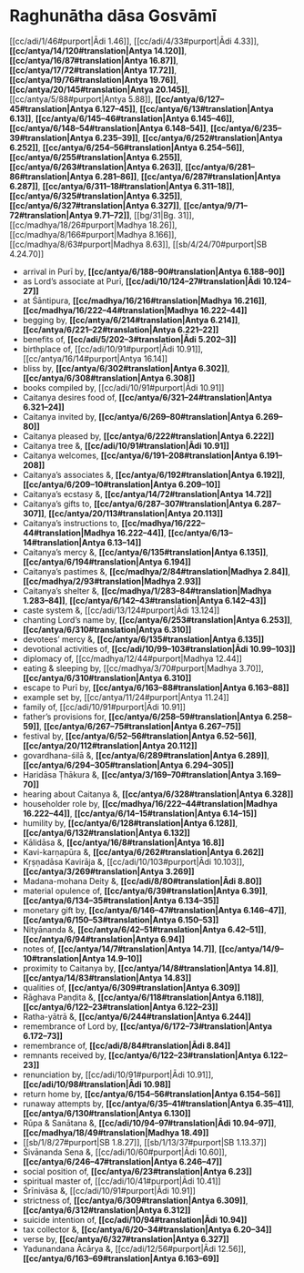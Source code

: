 # Raghunātha dāsa Gosvāmī

[[cc/adi/1/46#purport|Ādi 1.46]], [[cc/adi/4/33#purport|Ādi 4.33]], **[[cc/antya/14/120#translation|Antya 14.120]]**, **[[cc/antya/16/87#translation|Antya 16.87]]**, **[[cc/antya/17/72#translation|Antya 17.72]]**, **[[cc/antya/19/76#translation|Antya 19.76]]**, **[[cc/antya/20/145#translation|Antya 20.145]]**, [[cc/antya/5/88#purport|Antya 5.88]], **[[cc/antya/6/127–45#translation|Antya 6.127–45]]**, **[[cc/antya/6/13#translation|Antya 6.13]]**, **[[cc/antya/6/145–46#translation|Antya 6.145–46]]**, **[[cc/antya/6/148–54#translation|Antya 6.148–54]]**, **[[cc/antya/6/235–39#translation|Antya 6.235–39]]**, **[[cc/antya/6/252#translation|Antya 6.252]]**, **[[cc/antya/6/254–56#translation|Antya 6.254–56]]**, **[[cc/antya/6/255#translation|Antya 6.255]]**, **[[cc/antya/6/263#translation|Antya 6.263]]**, **[[cc/antya/6/281–86#translation|Antya 6.281–86]]**, **[[cc/antya/6/287#translation|Antya 6.287]]**, **[[cc/antya/6/311–18#translation|Antya 6.311–18]]**, **[[cc/antya/6/325#translation|Antya 6.325]]**, **[[cc/antya/6/327#translation|Antya 6.327]]**, **[[cc/antya/9/71–72#translation|Antya 9.71–72]]**, [[bg/31|Bg. 31]], [[cc/madhya/18/26#purport|Madhya 18.26]], [[cc/madhya/8/166#purport|Madhya 8.166]], [[cc/madhya/8/63#purport|Madhya 8.63]], [[sb/4/24/70#purport|SB 4.24.70]]

* arrival in Purī by, **[[cc/antya/6/188–90#translation|Antya 6.188–90]]**
* as Lord’s associate at Purī, **[[cc/adi/10/124–27#translation|Ādi 10.124–27]]**
* at Śāntipura, **[[cc/madhya/16/216#translation|Madhya 16.216]]**, **[[cc/madhya/16/222–44#translation|Madhya 16.222–44]]**
* begging by, **[[cc/antya/6/214#translation|Antya 6.214]]**, **[[cc/antya/6/221–22#translation|Antya 6.221–22]]**
* benefits of, **[[cc/adi/5/202–3#translation|Ādi 5.202–3]]**
* birthplace of, [[cc/adi/10/91#purport|Ādi 10.91]], [[cc/antya/16/14#purport|Antya 16.14]]
* bliss by, **[[cc/antya/6/302#translation|Antya 6.302]]**, **[[cc/antya/6/308#translation|Antya 6.308]]**
* books compiled by, [[cc/adi/10/91#purport|Ādi 10.91]]
* Caitanya desires food of, **[[cc/antya/6/321–24#translation|Antya 6.321–24]]**
* Caitanya invited by, **[[cc/antya/6/269–80#translation|Antya 6.269–80]]**
* Caitanya pleased by, **[[cc/antya/6/222#translation|Antya 6.222]]**
* Caitanya tree &, **[[cc/adi/10/91#translation|Ādi 10.91]]**
* Caitanya welcomes, **[[cc/antya/6/191–208#translation|Antya 6.191–208]]**
* Caitanya’s associates &, **[[cc/antya/6/192#translation|Antya 6.192]]**, **[[cc/antya/6/209–10#translation|Antya 6.209–10]]**
* Caitanya’s ecstasy &, **[[cc/antya/14/72#translation|Antya 14.72]]**
* Caitanya’s gifts to, **[[cc/antya/6/287–307#translation|Antya 6.287–307]]**, **[[cc/antya/20/113#translation|Antya 20.113]]**
* Caitanya’s instructions to, **[[cc/madhya/16/222–44#translation|Madhya 16.222–44]]**, **[[cc/antya/6/13–14#translation|Antya 6.13–14]]**
* Caitanya’s mercy &, **[[cc/antya/6/135#translation|Antya 6.135]]**, **[[cc/antya/6/194#translation|Antya 6.194]]**
* Caitanya’s pastimes &, **[[cc/madhya/2/84#translation|Madhya 2.84]]**, **[[cc/madhya/2/93#translation|Madhya 2.93]]**
* Caitanya’s shelter &, **[[cc/madhya/1/283–84#translation|Madhya 1.283–84]]**, **[[cc/antya/6/142–43#translation|Antya 6.142–43]]**
* caste system &, [[cc/adi/13/124#purport|Ādi 13.124]]
* chanting Lord’s name by, **[[cc/antya/6/253#translation|Antya 6.253]]**, **[[cc/antya/6/310#translation|Antya 6.310]]**
* devotees’ mercy &, **[[cc/antya/6/135#translation|Antya 6.135]]**
* devotional activities of, **[[cc/adi/10/99–103#translation|Ādi 10.99–103]]**
* diplomacy of, [[cc/madhya/12/44#purport|Madhya 12.44]]
* eating & sleeping by, [[cc/madhya/3/70#purport|Madhya 3.70]], **[[cc/antya/6/310#translation|Antya 6.310]]**
* escape to Purī by, **[[cc/antya/6/163–88#translation|Antya 6.163–88]]**
* example set by, [[cc/antya/11/24#purport|Antya 11.24]]
* family of, [[cc/adi/10/91#purport|Ādi 10.91]]
* father’s provisions for, **[[cc/antya/6/258–59#translation|Antya 6.258–59]]**, **[[cc/antya/6/267–75#translation|Antya 6.267–75]]**
* festival by, **[[cc/antya/6/52–56#translation|Antya 6.52–56]]**, **[[cc/antya/20/112#translation|Antya 20.112]]**
* govardhana-śilā &, **[[cc/antya/6/289#translation|Antya 6.289]]**, **[[cc/antya/6/294–305#translation|Antya 6.294–305]]**
* Haridāsa Ṭhākura &, **[[cc/antya/3/169–70#translation|Antya 3.169–70]]**
* hearing about Caitanya &, **[[cc/antya/6/328#translation|Antya 6.328]]**
* householder role by, **[[cc/madhya/16/222–44#translation|Madhya 16.222–44]]**, **[[cc/antya/6/14–15#translation|Antya 6.14–15]]**
* humility by, **[[cc/antya/6/128#translation|Antya 6.128]]**, **[[cc/antya/6/132#translation|Antya 6.132]]**
* Kālidāsa &, **[[cc/antya/16/8#translation|Antya 16.8]]**
* Kavi-karṇapūra &, **[[cc/antya/6/262#translation|Antya 6.262]]**
* Kṛṣṇadāsa Kavirāja &, [[cc/adi/10/103#purport|Ādi 10.103]], **[[cc/antya/3/269#translation|Antya 3.269]]**
* Madana-mohana Deity &, **[[cc/adi/8/80#translation|Ādi 8.80]]**
* material opulence of, **[[cc/antya/6/39#translation|Antya 6.39]]**, **[[cc/antya/6/134–35#translation|Antya 6.134–35]]**
* monetary gift by, **[[cc/antya/6/146–47#translation|Antya 6.146–47]]**, **[[cc/antya/6/150–53#translation|Antya 6.150–53]]**
* Nityānanda &, **[[cc/antya/6/42–51#translation|Antya 6.42–51]]**, **[[cc/antya/6/94#translation|Antya 6.94]]**
* notes of, **[[cc/antya/14/7#translation|Antya 14.7]]**, **[[cc/antya/14/9–10#translation|Antya 14.9–10]]**
* proximity to Caitanya by, **[[cc/antya/14/8#translation|Antya 14.8]]**, **[[cc/antya/14/83#translation|Antya 14.83]]**
* qualities of, **[[cc/antya/6/309#translation|Antya 6.309]]**
* Rāghava Paṇḍita &, **[[cc/antya/6/118#translation|Antya 6.118]]**, **[[cc/antya/6/122–23#translation|Antya 6.122–23]]**
* Ratha-yātrā &, **[[cc/antya/6/244#translation|Antya 6.244]]**
* remembrance of Lord by, **[[cc/antya/6/172–73#translation|Antya 6.172–73]]**
* remembrance of, **[[cc/adi/8/84#translation|Ādi 8.84]]**
* remnants received by, **[[cc/antya/6/122–23#translation|Antya 6.122–23]]**
* renunciation by, [[cc/adi/10/91#purport|Ādi 10.91]], **[[cc/adi/10/98#translation|Ādi 10.98]]**
* return home by, **[[cc/antya/6/154–56#translation|Antya 6.154–56]]**
* runaway attempts by, **[[cc/antya/6/35–41#translation|Antya 6.35–41]]**, **[[cc/antya/6/130#translation|Antya 6.130]]**
* Rūpa & Sanātana &, **[[cc/adi/10/94–97#translation|Ādi 10.94–97]]**, **[[cc/madhya/18/49#translation|Madhya 18.49]]**
*  [[sb/1/8/27#purport|SB 1.8.27]], [[sb/1/13/37#purport|SB 1.13.37]]
* Śivānanda Sena &, [[cc/adi/10/60#purport|Ādi 10.60]], **[[cc/antya/6/246–47#translation|Antya 6.246–47]]**
* social position of, **[[cc/antya/6/23#translation|Antya 6.23]]**
* spiritual master of, [[cc/adi/10/41#purport|Ādi 10.41]]
* Śrīnivāsa &, [[cc/adi/10/91#purport|Ādi 10.91]]
* strictness of, **[[cc/antya/6/309#translation|Antya 6.309]]**, **[[cc/antya/6/312#translation|Antya 6.312]]**
* suicide intention of, **[[cc/adi/10/94#translation|Ādi 10.94]]**
* tax collector &, **[[cc/antya/6/20–34#translation|Antya 6.20–34]]**
* verse by, **[[cc/antya/6/327#translation|Antya 6.327]]**
* Yadunandana Ācārya &, [[cc/adi/12/56#purport|Ādi 12.56]], **[[cc/antya/6/163–69#translation|Antya 6.163–69]]**

